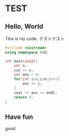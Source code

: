 # TEST

## Hello, World

This is my code.
テストテスト

```cpp
#include <iostream>
using namespace std;

int main(void){
    int n;
    cin >> n;
    int ans = 0;
    for(int i=0;i<n;i++){
        ans += i;
    }
    cout << ans << endl;
    return 0;
}
```

## Have fun

good

